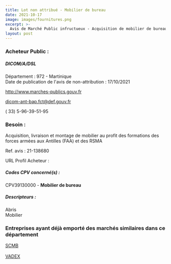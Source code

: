 ```yaml
---
title: Lot non attribué - Mobilier de bureau
date: 2021-10-17
image: images/fournitures.png
excerpt: >-
  Avis de Marché Public infructueux - Acquisition de mobilier de bureau au profit des forces armées aux Antilles et rsma
layout: post
---
```


### Acheteur Public :
##### DICOM/A/DSL
Département : 972 - Martinique<br/>
Date de publication de l'avis de non-attribution : 17/10/2021


http://www.marches-publics.gouv.fr

dicom-ant-bap.fct@def.gouv.fr

( 33) 5-96-39-51-95
### Besoin :

Acquisition, livraison et montage de mobilier au profit des formations des forces armées aux Antilles (FAA) et des RSMA

Ref. avis : 21-138680

URL Profil Acheteur : 

##### Codes CPV concerné(s) :
CPV39130000 - **Mobilier de bureau** <br/>

##### Descripteurs :
Abris <br/>
Mobilier <br/>

### Entreprises ayant déjà emporté des marchés similaires dans ce département
<a href="/entreprise-560/siren-437709421">SCMB</a><br/><br/>
<a href="/entreprise-566/siren-491211512">VADEX</a><br/><br/>
